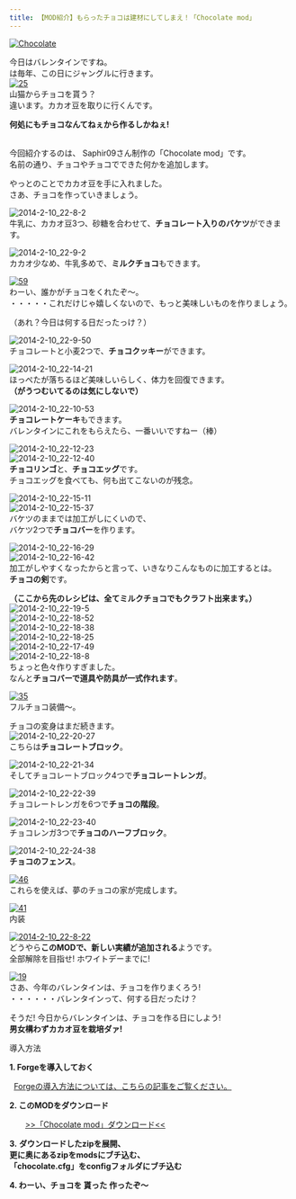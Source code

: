 ```yaml
---
title: 【MOD紹介】もらったチョコは建材にしてしまえ！「Chocolate mod」
---
```


[![Chocolate](https://cdn-ak.f.st-hatena.com/images/fotolife/s/sasigume/20210208/20210208152551.jpg)](#9/f/9fd853bb.jpg "Chocolate")

今日はバレンタインですね。  
は毎年、この日にジャングルに行きます。  
[![25](https://cdn-ak.f.st-hatena.com/images/fotolife/s/sasigume/20210208/20210208125052.png)](#0/7/0735d8d6.png "25")  
山猫からチョコを貰う？  
違います。カカオ豆を取りに行くんです。

**何処にもチョコなんてねぇから作るしかねぇ!**  
 

今回紹介するのは、 Saphir09さん制作の「Chocolate mod」です。  
名前の通り、チョコやチョコでできた何かを追加します。 

やっとのことでカカオ豆を手に入れました。  
さあ、チョコを作っていきましょう。

![2014-2-10_22-8-2](https://cdn-ak.f.st-hatena.com/images/fotolife/s/sasigume/20210208/20210208130048.jpg)  
牛乳に、カカオ豆3つ、砂糖を合わせて、**チョコレート入りのバケツ**ができます。

![2014-2-10_22-9-2](https://cdn-ak.f.st-hatena.com/images/fotolife/s/sasigume/20210208/20210208143046.jpg)  
カカオ少なめ、牛乳多めで、**ミルクチョコ**もできます。

[![59](https://cdn-ak.f.st-hatena.com/images/fotolife/s/sasigume/20210208/20210208083226.png)](#3/0/305d1978.png "59")  
わーい、誰かがチョコをくれたぞ～。  
・・・・・これだけじゃ嬉しくないので、もっと美味しいものを作りましょう。

（あれ？今日は何する日だったっけ？）

![2014-2-10_22-9-50](https://cdn-ak.f.st-hatena.com/images/fotolife/s/sasigume/20210208/20210208153005.jpg)  
チョコレートと小麦2つで、**チョコクッキー**ができます。

![2014-2-10_22-14-21](https://cdn-ak.f.st-hatena.com/images/fotolife/s/sasigume/20210208/20210208143600.jpg)  
ほっぺたが落ちるほど美味しいらしく、体力を回復できます。  
**（がうつむいてるのは気にしないで）**

![2014-2-10_22-10-53](https://cdn-ak.f.st-hatena.com/images/fotolife/s/sasigume/20210208/20210208161708.jpg)  
**チョコレートケーキ**もできます。  
バレンタインにこれをもらえたら、一番いいですねー（棒）

![2014-2-10_22-12-23](https://cdn-ak.f.st-hatena.com/images/fotolife/s/sasigume/20210208/20210208164956.jpg)  
![2014-2-10_22-12-40](https://cdn-ak.f.st-hatena.com/images/fotolife/s/sasigume/20210208/20210208124943.jpg)  
**チョコリンゴ**と、**チョコエッグ**です。  
チョコエッグを食べても、何も出てこないのが残念。

![2014-2-10_22-15-11](https://cdn-ak.f.st-hatena.com/images/fotolife/s/sasigume/20210208/20210208160743.jpg)  
![2014-2-10_22-15-37](https://cdn-ak.f.st-hatena.com/images/fotolife/s/sasigume/20210208/20210208153711.jpg)  
バケツのままでは加工がしにくいので、  
バケツ2つで**チョコバー**を作ります。

![2014-2-10_22-16-29](https://cdn-ak.f.st-hatena.com/images/fotolife/s/sasigume/20210208/20210208141117.jpg)  
![2014-2-10_22-16-42](https://cdn-ak.f.st-hatena.com/images/fotolife/s/sasigume/20210208/20210208150117.jpg)  
加工がしやすくなったからと言って、いきなりこんなものに加工するとは。  
**チョコの剣**です。

**（ここから先のレシピは、全てミルクチョコでもクラフト出来ます。）**  
![2014-2-10_22-19-5](https://cdn-ak.f.st-hatena.com/images/fotolife/s/sasigume/20210208/20210208150847.jpg)  
![2014-2-10_22-18-52](https://cdn-ak.f.st-hatena.com/images/fotolife/s/sasigume/20210208/20210208124810.jpg)  
![2014-2-10_22-18-38](https://cdn-ak.f.st-hatena.com/images/fotolife/s/sasigume/20210208/20210208140409.jpg)  
![2014-2-10_22-18-25](https://cdn-ak.f.st-hatena.com/images/fotolife/s/sasigume/20210208/20210208144444.jpg)  
![2014-2-10_22-17-49](https://cdn-ak.f.st-hatena.com/images/fotolife/s/sasigume/20210208/20210208174810.jpg)  
![2014-2-10_22-18-8](https://cdn-ak.f.st-hatena.com/images/fotolife/s/sasigume/20210208/20210208143057.jpg)  
ちょっと色々作りすぎました。  
なんと**チョコバーで道具や防具が一式作れます**。

[![35](https://cdn-ak.f.st-hatena.com/images/fotolife/s/sasigume/20210208/20210208131534.png)](#1/e/1ef472d6.png "35")  
フルチョコ装備～。

チョコの変身はまだ続きます。  
![2014-2-10_22-20-27](https://cdn-ak.f.st-hatena.com/images/fotolife/s/sasigume/20210208/20210208152337.jpg)  
こちらは**チョコレートブロック**。

![2014-2-10_22-21-34](https://cdn-ak.f.st-hatena.com/images/fotolife/s/sasigume/20210208/20210208125244.jpg)  
そしてチョコレートブロック4つで**チョコレートレンガ**。

![2014-2-10_22-22-39](https://cdn-ak.f.st-hatena.com/images/fotolife/s/sasigume/20210208/20210208143040.jpg)  
チョコレートレンガを6つで**チョコの階段**。

![2014-2-10_22-23-40](https://cdn-ak.f.st-hatena.com/images/fotolife/s/sasigume/20210208/20210208144521.jpg)  
チョコレンガ3つで**チョコのハーフブロック**。

![2014-2-10_22-24-38](https://cdn-ak.f.st-hatena.com/images/fotolife/s/sasigume/20210208/20210208175004.jpg)  
**チョコのフェンス**。

[![46](https://cdn-ak.f.st-hatena.com/images/fotolife/s/sasigume/20210208/20210208145330.png)](#8/0/800dc1dc.png "46")  
これらを使えば、夢のチョコの家が完成します。

[![41](https://cdn-ak.f.st-hatena.com/images/fotolife/s/sasigume/20210208/20210208140833.png)](#5/7/57b15823.png "41")  
内装

[![2014-2-10_22-8-22](https://cdn-ak.f.st-hatena.com/images/fotolife/s/sasigume/20210208/20210208153046.jpg)](#a/3/a3cd70c3.jpg "2014-2-1
0_22-8-22")  
どうやら**このMODで、新しい実績が追加される**ようです。  
全部解除を目指せ! ホワイトデーまでに!

[![19](https://cdn-ak.f.st-hatena.com/images/fotolife/s/sasigume/20210208/20210208083617.png)](#3/4/34ec39fa.png "19")  
さあ、今年のバレンタインは、チョコを作りまくろう!  
・・・・・・バレンタインって、何する日だったけ？

そうだ! 今日からバレンタインは、チョコを作る日にしよう!  
**男女構わずカカオ豆を栽培ダァ!**

導入方法  

**1\. Forgeを導入しておく**

  [Forgeの導入方法については、こちらの記事をご覧ください。](/new-way-to-install-mod/)

**2\. このMODをダウンロード**

　　[\>>「Chocolate mod」ダウンロード<<](http://www.dropbox.com/sh/8sf6t6c9830metd/oTFIACaTUb?m)

**3.** **ダウンロードしたzipを展開、  
更に奥にあるzipをmodsにブチ込む、  
「chocolate.cfg」をconfigフォルダにブチ込む** 

**4\. わーい、チョコを 貰った 作ったぞ～**
